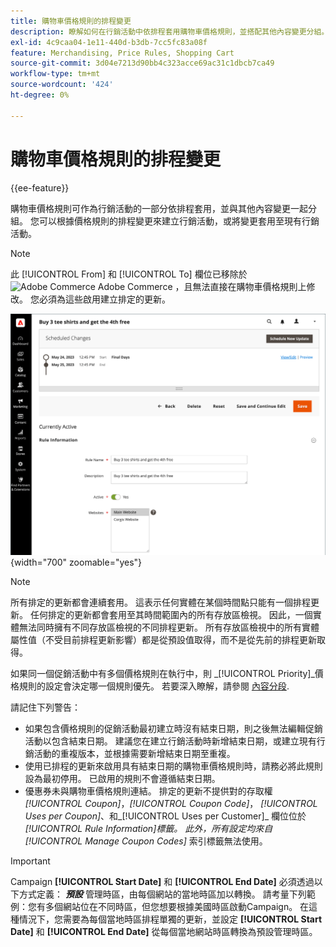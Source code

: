 ```yaml
---
title: 購物車價格規則的排程變更
description: 瞭解如何在行銷活動中依排程套用購物車價格規則，並搭配其他內容變更分組。
exl-id: 4c9caa04-1e11-440d-b3db-7cc5fc83a08f
feature: Merchandising, Price Rules, Shopping Cart
source-git-commit: 3d04e7213d90bb4c323acce69ac31c1dbcb7ca49
workflow-type: tm+mt
source-wordcount: '424'
ht-degree: 0%

---
```


# 購物車價格規則的排程變更

{{ee-feature}}

購物車價格規則可作為行銷活動的一部分依排程套用，並與其他內容變更一起分組。 您可以根據價格規則的排程變更來建立行銷活動，或將變更套用至現有行銷活動。

>[!NOTE]
>
>此 [!UICONTROL From] 和 [!UICONTROL To] 欄位已移除於 ![Adobe Commerce](../assets/adobe-logo.svg) Adobe Commerce ，且無法直接在購物車價格規則上修改。 您必須為這些啟用建立排定的更新。

![購物車價格規則 — 排程變更](./assets/content-staging-price-rules-cart-scheduled-changes.png){width="700" zoomable="yes"}

>[!NOTE]
>
>所有排定的更新都會連續套用。 這表示任何實體在某個時間點只能有一個排程更新。 任何排定的更新都會套用至其時間範圍內的所有存放區檢視。 因此，一個實體無法同時擁有不同存放區檢視的不同排程更新。 所有存放區檢視中的所有實體屬性值（不受目前排程更新影響）都是從預設值取得，而不是從先前的排程更新取得。

如果同一個促銷活動中有多個價格規則在執行中，則 _[!UICONTROL Priority]_價格規則的設定會決定哪一個規則優先。 若要深入瞭解，請參閱 [內容分段](../content-design/content-staging.md).

請記住下列警告：

- 如果包含價格規則的促銷活動最初建立時沒有結束日期，則之後無法編輯促銷活動以包含結束日期。 建議您在建立行銷活動時新增結束日期，或建立現有行銷活動的重複版本，並根據需要新增結束日期至重複。
- 使用已排程的更新來啟用具有結束日期的購物車價格規則時，請務必將此規則設為最初停用。 已啟用的規則不會遵循結束日期。
- 優惠券未與購物車價格規則連結。 排定的更新不提供對的存取權 _[!UICONTROL Coupon]_，_[!UICONTROL Coupon Code]_， _[!UICONTROL Uses per Coupon]_、和_[!UICONTROL Uses per Customer]_ 欄位位於 _[!UICONTROL Rule Information]_標籤。 此外，所有設定均來自_[!UICONTROL Manage Coupon Codes]_ 索引標籤無法使用。

>[!IMPORTANT]
>
>Campaign **[!UICONTROL Start Date]** 和 **[!UICONTROL End Date]** 必須透過以下方式定義： **_預設_** 管理時區，由每個網站的當地時區加以轉換。 請考量下列範例：您有多個網站位在不同時區，但您想要根據美國時區啟動Campaign。 在這種情況下，您需要為每個當地時區排程單獨的更新，並設定 **[!UICONTROL Start Date]** 和 **[!UICONTROL End Date]** 從每個當地網站時區轉換為預設管理時區。
